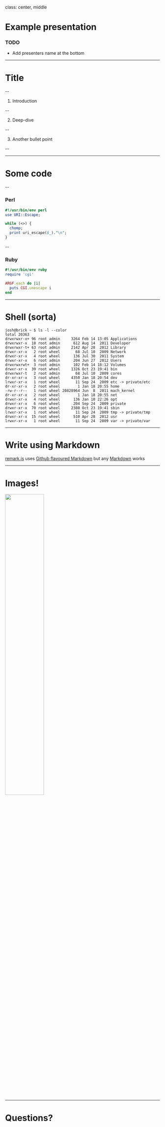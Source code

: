 class: center, middle

# Example presentation

### TODO
* Add presenters name at the bottom

---

# Title

--

1. Introduction

--

2. Deep-dive

--

3. Another bullet point

--

---

# Some code

--

### Perl

```perl
#!/usr/bin/env perl
use URI::Escape;

while (<>) {
  chomp;
  print uri_escape($_)."\n";
}
```

--

### Ruby

```ruby
#!/usr/bin/env ruby
require 'cgi'

ARGF.each do |i|
  puts CGI.unescape i
end
```

---

# Shell (sorta)

```terminal
josh@brick ~ $ ls -l --color
total 20363
drwxrwxr-x+ 96 root admin     3264 Feb 14 13:05 Applications
drwxrwxr-x  18 root admin      612 Aug 14  2011 Developer
drwxrwxr-t+ 63 root admin     2142 Apr 28  2012 Library
drwxr-xr-x   2 root wheel       68 Jul 10  2009 Network
drwxr-xr-x   4 root wheel      136 Jul 30  2011 System
drwxr-xr-x   6 root admin      204 Jun 27  2012 Users
drwxrwxrwt+  3 root admin      102 Feb 14 18:12 Volumes
drwxr-xr-x  39 root wheel     1326 Oct 23 19:41 bin
drwxrwxr-t   2 root admin       68 Jul 10  2009 cores
dr-xr-xr-x   3 root wheel     4350 Jan 18 20:54 dev
lrwxr-xr-x   1 root wheel       11 Sep 24  2009 etc -> private/etc
dr-xr-xr-x   2 root wheel        1 Jan 18 20:55 home
-rw-r--r--   1 root wheel 20828964 Jun  8  2011 mach_kernel
dr-xr-xr-x   2 root wheel        1 Jan 18 20:55 net
drwxr-xr-x   4 root wheel      136 Jan 10 22:26 opt
drwxr-xr-x   6 root wheel      204 Sep 24  2009 private
drwxr-xr-x  70 root wheel     2380 Oct 23 19:41 sbin
lrwxr-xr-x   1 root wheel       11 Sep 24  2009 tmp -> private/tmp
drwxr-xr-x  15 root wheel      510 Apr 28  2012 usr
lrwxr-xr-x   1 root wheel       11 Sep 24  2009 var -> private/var
```


---

# Write using Markdown

[remark.js](https://github.com/gnab/remark) uses [Github flavoured Markdown](https://help.github.com/categories/writing-on-github/) but any [Markdown](https://daringfireball.net/projects/markdown/syntax) works

---

# Images!

<img src="https://assets-cdn.github.com/images/modules/logos_page/Octocat.png" height="50%" width="50%" />

---

# Questions?
